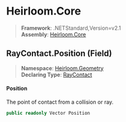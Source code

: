 # Heirloom.Core

> **Framework**: .NETStandard,Version=v2.1  
> **Assembly**: [Heirloom.Core][0]

## RayContact.Position (Field)

> **Namespace**: [Heirloom.Geometry][0]  
> **Declaring Type**: [RayContact][1]

#### Position

The point of contact from a collision or ray.

```cs
public readonly Vector Position
```

[0]: ../../../Heirloom.Core.md
[1]: ../RayContact.md
